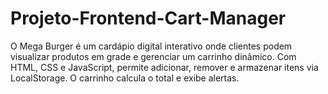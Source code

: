 # Projeto-Frontend-Cart-Manager
O Mega Burger é um cardápio digital interativo onde clientes podem visualizar produtos em grade e gerenciar um carrinho dinâmico. Com HTML, CSS e JavaScript, permite adicionar, remover e armazenar itens via LocalStorage. O carrinho calcula o total e exibe alertas.
